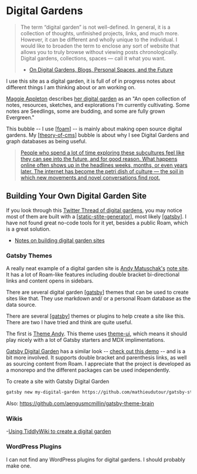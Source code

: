 # Digital Gardens

> The term “digital garden” is not well-defined. In general, it is a collection of thoughts, unfinished projects, links, and much more. However, it can be different and wholly unique to the individual. I would like to broaden the term to enclose any sort of website that allows you to truly browse without viewing posts chronologically. Digital gardens, collections, spaces — call it what you want.
>   - [On Digital Gardens, Blogs, Personal Spaces, and the Future](https://wptavern.com/on-digital-gardens-blogs-personal-spaces-and-the-future)

I use this site as a digital garden, it is full of of in progress notes about different things I am thinking about or am working on.

[Maggie Appleton](https://maggieappleton.com/) describes [her digital garden](https://maggieappleton.com/garden/) as an "An open collection of notes, resources, sketches, and explorations I'm currently cultivating. Some notes are Seedlings, some are budding, and some are fully grown Evergreen."

This bubble -- I use [[foam]] -- is mainly about making open source digital gardens. My [[theory-of-cms]] bubble is about why I see Digital Gardens and graph databases as being useful.

>[People who spend a lot of time exploring these subcultures feel like they can see into the future, and for good reason. What happens online often shows up in the headlines weeks, months, or even years later. The internet has become the petri dish of culture — the soil in which new movements and novel conversations find root.](https://aaronzlewis.com/2020/07/07/the-garden-of-forking-memes)


## Building Your Own Digital Garden Site

If you look through this [Twitter Thread of digital gardens](https://twitter.com/Mappletons/status/1250532315459194880?s=09
), you may notice most of them are built with a [[static-stite-generator]], most likely [[gatsby]]. I have not found great no-code tools for it yet, besides a public Roam, which is a great solution.

- [Notes on building digital garden sites](https://jborichevskiy.com/posts/patch-notes-v4/)

### Gatsby Themes

A really neat example of a digital garden site is [Andy Matuschak's](http://andymatuschak.org/) [note site](https://notes.andymatuschak.org/). It has a lot of Roam-like features including double bracket bi-directional links and content opens in sidebars.

There are several digital garden [[gatsby]] themes that can be used to create sites like that. They use markdown and/ or a personal Roam database as the data source.

There are several [[gatsby]] themes or plugins to help create a site like this. There are two I have tried and think are quite useful.

The first is [Theme Andy](https://github.com/aravindballa/gatsby-theme-andy). This theme uses [theme-ui](https://theme-ui.com/home/), which means it should play nicely with a lot of Gatsby starters and MDX implimentations.

[Gatsby Digital Garden](https://github.com/mathieudutour/gatsby-digital-garden) has a similar look -- [check out this demo](https://mathieudutour.github.io/gatsby-digital-garden/) -- and is a bit more involved. It supports double bracket and parenthesis links, as well as sourcing content from Roam. I appreciate that the project is developed as a monorepo and the different packages can be used independently.

To create a site with Gatsby Digital Garden

```sh
gatsby new my-digital-garden https://github.com/mathieudutour/gatsby-starter-digital-garden
```

Also: https://github.com/aengusmcmillin/gatsby-theme-brain

### Wikis

 -[Using TiddlyWiki to create a digital garden](https://learnawesome.org/digitalgardensetup)

### WordPress Plugins

I can not find any WordPress plugins for digital gardens. I should probably make one.

[//begin]: # "Autogenerated link references for markdown compatibility"
[foam]: foam "Foam Bubble"
[theory-of-cms]: theory-of-cms "Growing Into Graphs and Gardens"
[static-stite-generator]: static-stite-generator "Statice Site Generator(s)"
[gatsby]: gatsby "Gatsby"
[//end]: # "Autogenerated link references"
